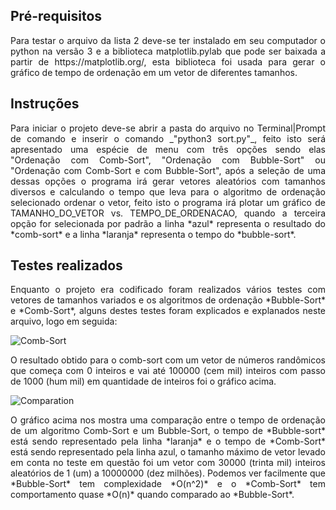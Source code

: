 ## Pré-requisitos

<p align="justify">Para testar o arquivo da lista 2 deve-se ter instalado em seu computador o python na versão 3 e a biblioteca matplotlib.pylab que pode ser baixada a partir de https://matplotlib.org/, esta biblioteca foi usada para gerar o gráfico de tempo de ordenação em um vetor de diferentes tamanhos.</p>

## Instruções

<p align="justify">Para iniciar o projeto deve-se abrir a pasta do arquivo no Terminal|Prompt de comando e inserir o comando _"python3 sort.py"_, feito isto será apresentado uma espécie de menu com três opções sendo elas "Ordenação com Comb-Sort", "Ordenação com Bubble-Sort" ou "Ordenação com Comb-Sort e com Bubble-Sort", após a seleção de uma dessas opções o programa irá gerar vetores aleatórios com tamanhos diversos e calculando o tempo que leva para o algoritmo de ordenação selecionado ordenar o vetor, feito isto o programa irá plotar um gráfico de TAMANHO_DO_VETOR vs. TEMPO_DE_ORDENACAO, quando a terceira opção for selecionada por padrão a linha *azul* representa o resultado do *comb-sort* e a linha *laranja* representa o tempo do *bubble-sort*.</p>

## Testes realizados

<p align="justify">Enquanto o projeto era codificado foram realizados vários testes com vetores de tamanhos variados e os algoritmos de ordenação *Bubble-Sort* e *Comb-Sort*, alguns destes testes foram explicados e explanados neste arquivo, logo em seguida:</p>

![Comb-Sort](https://i.imgur.com/UBZ35xW.png "test1")

<p align="justify">O resultado obtido para o comb-sort com um vetor de números randômicos que começa com 0 inteiros e vai até 100000 (cem mil) inteiros com passo de 1000 (hum mil) em quantidade de inteiros foi o gráfico acima.</p>

![Comparation](https://i.imgur.com/nJOJYOx.png "test2")

<p align="justify">O gráfico acima nos mostra uma comparação entre o tempo de ordenação de um algoritmo Comb-Sort e um Bubble-Sort, o tempo de *Bubble-sort* está sendo representado pela linha *laranja* e o tempo de *Comb-Sort* está sendo representado pela linha azul, o tamanho máximo de vetor levado em conta no teste em questão foi um vetor com 30000 (trinta mil) inteiros aleatórios de 1 (um) a 10000000 (dez milhões). Podemos ver facilmente que *Bubble-Sort* tem complexidade *O(n^2)* e o *Comb-Sort* tem comportamento quase *O(n)* quando comparado ao *Bubble-Sort*.</p>